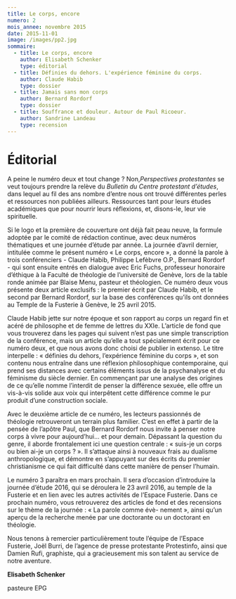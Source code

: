 ```yaml
---
title: Le corps, encore
numero: 2
mois_annee: novembre 2015
date: 2015-11-01
image: /images/pp2.jpg
sommaire:
  - title: Le corps, encore
    author: Elisabeth Schenker
    type: éditorial
  - title: Définies du dehors. L'expérience féminine du corps.
    author: Claude Habib
    type: dossier
  - title: Jamais sans mon corps
    author: Bernard Rordorf
    type: dossier
  - title: Souffrance et douleur. Autour de Paul Ricoeur.
    author: Sandrine Landeau
    type: recension
---
```


# Éditorial
A peine le numéro deux et tout change ? Non,*Perspectives protestantes* se veut toujours prendre la relève du *Bulletin du Centre protestant d’études*, dans lequel au fil des ans nombre d’entre nous ont trouvé différentes perles et ressources non publiées ailleurs. Ressources tant pour leurs études académiques que pour nourrir leurs réflexions, et, disons-le, leur vie spirituelle.

Si le logo et la première de couverture ont déjà fait peau neuve, la formule adoptée par le comité de rédaction continue, avec deux numéros thématiques et une journée d’étude par année. La journée d’avril dernier, intitulée comme le présent numéro « Le corps, encore », a donné la parole à trois conférenciers - Claude Habib, Philippe Lefèbvre O.P., Bernard Rordorf - qui sont ensuite entrés en dialogue avec Eric Fuchs, professeur honoraire d’éthique à la Faculté de théologie de l’université de
Genève, lors de la table ronde animée par Blaise Menu, pasteur et théologien. Ce numéro deux vous présente deux article exclusifs : le premier écrit par Claude Habib, et le second par Bernard Rordorf, sur la base des conférences qu’ils ont données au Temple de la Fusterie à Genève, le 25 avril 2015.

Claude Habib jette sur notre époque et son rapport au corps un regard fin et acéré de philosophe et de femme de lettres du XXIe.
L’article de fond que vous trouverez dans les pages qui suivent n’est pas une simple transcription de la conférence, mais un article qu’elle a tout spécialement écrit pour ce numéro deux, et que nous avons donc choisi de publier in extenso. Le titre interpelle : « définies du dehors, l’expérience féminine du corps », et son contenu nous entraîne dans une réflexion philosophique contemporaine, qui prend ses distances avec certains éléments issus de la psychanalyse et du féminisme du siècle dernier. En commençant par une analyse des origines de ce qu’elle nomme l’interdit de penser la différence sexuée, elle offre un vis-à-vis solide aux voix qui interpêtent cette différence comme le pur produit d’une construction sociale.

Avec le deuxième article de ce numéro, les lecteurs passionnés de théologie retrouveront un terrain plus familier. C’est en effet
à partir de la pensée de l’apôtre Paul, que Bernard Rordorf nous invite à penser notre corps à vivre pour aujourd’hui... et pour
demain. Dépassant la question du genre, il aborde frontalement ici une question centrale : « suis-je un corps ou bien ai-je un
corps ? ». Il s’attaque ainsi à nouveaux frais au dualisme anthropologique, et démontre en s’appuyant sur des écrits du premier
christianisme ce qui fait difficulté dans cette manière de penser l’humain.

Le numéro 3 paraîtra en mars prochain. Il sera d’occasion d’introduire la journée d’étude 2016, qui se déroulera le 23 avril
2016, au temple de la Fusterie et en lien avec les autres activités de l’Espace Fusterie. Dans ce prochain numéro, vous retrouverez des articles de fond et des recensions sur le thème de la journée : « La parole comme évè-
nement », ainsi qu’un aperçu de la recherche menée par une doctorante ou un doctorant en théologie.

Nous tenons à remercier particulièrement toute l’équipe de l’Espace Fusterie, Joël Burri, de l’agence de presse protestante
Protestinfo, ainsi que Damien Rufi, graphiste, qui a gracieusement mis son talent au service de notre aventure.

**Elisabeth Schenker**

pasteure EPG
